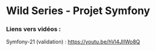 # Wild Series - Projet Symfony

### Liens vers vidéos :

Symfony-21 (validation) : https://youtu.be/hVl4JlIWo8Q

